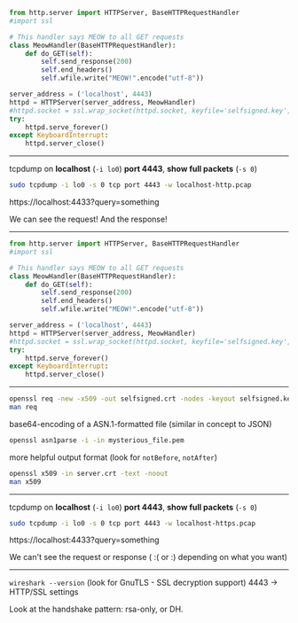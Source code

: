 ```python
from http.server import HTTPServer, BaseHTTPRequestHandler
#import ssl

# This handler says MEOW to all GET requests
class MeowHandler(BaseHTTPRequestHandler):
    def do_GET(self):
        self.send_response(200)
        self.end_headers()
        self.wfile.write("MEOW!".encode("utf-8"))

server_address = ('localhost', 4443)
httpd = HTTPServer(server_address, MeowHandler)
#httpd.socket = ssl.wrap_socket(httpd.socket, keyfile='selfsigned.key', certfile='selfsigned.crt', server_side=True)
try:
    httpd.serve_forever()
except KeyboardInterrupt:
    httpd.server_close()
```

---

tcpdump on **localhost** (`-i lo0`) **port 4443**, **show full packets** (`-s 0`)

```bash
sudo tcpdump -i lo0 -s 0 tcp port 4443 -w localhost-http.pcap
```

https://localhost:4433?query=something

We can see the request! And the response!

---

```python
from http.server import HTTPServer, BaseHTTPRequestHandler
#import ssl

# This handler says MEOW to all GET requests
class MeowHandler(BaseHTTPRequestHandler):
    def do_GET(self):
        self.send_response(200)
        self.end_headers()
        self.wfile.write("MEOW!".encode("utf-8"))

server_address = ('localhost', 4443)
httpd = HTTPServer(server_address, MeowHandler)
#httpd.socket = ssl.wrap_socket(httpd.socket, keyfile='selfsigned.key', certfile='selfsigned.crt', server_side=True)
try:
    httpd.serve_forever()
except KeyboardInterrupt:
    httpd.server_close()
```

---

```bash
openssl req -new -x509 -out selfsigned.crt -nodes -keyout selfsigned.key -subj /O=Recurse/CN=localhost
man req
```

base64-encoding of a ASN.1-formatted file (similar in concept to JSON)
```bash
openssl asn1parse -i -in mysterious_file.pem
```

more helpful output format (look for `notBefore`, `notAfter`)
```bash
openssl x509 -in server.crt -text -noout
man x509
```

---

tcpdump on **localhost** (`-i lo0`) **port 4443**, **show full packets** (`-s 0`)

```bash
sudo tcpdump -i lo0 -s 0 tcp port 4443 -w localhost-https.pcap
```

https://localhost:4433?query=something

We can't see the request or response ( :( or :) depending on what you want)

---

`wireshark --version` (look for GnuTLS - SSL decryption support)
4443 -> HTTP/SSL settings


Look at the handshake pattern: rsa-only, or DH.
